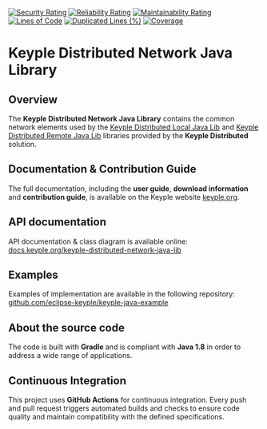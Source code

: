 [![Security Rating](https://sonarcloud.io/api/project_badges/measure?project=eclipse_keyple-distributed-network-java-lib&metric=security_rating)](https://sonarcloud.io/summary/new_code?id=eclipse_keyple-distributed-network-java-lib)
[![Reliability Rating](https://sonarcloud.io/api/project_badges/measure?project=eclipse_keyple-distributed-network-java-lib&metric=reliability_rating)](https://sonarcloud.io/summary/new_code?id=eclipse_keyple-distributed-network-java-lib)
[![Maintainability Rating](https://sonarcloud.io/api/project_badges/measure?project=eclipse_keyple-distributed-network-java-lib&metric=sqale_rating)](https://sonarcloud.io/summary/new_code?id=eclipse_keyple-distributed-network-java-lib)
[![Lines of Code](https://sonarcloud.io/api/project_badges/measure?project=eclipse_keyple-distributed-network-java-lib&metric=ncloc)](https://sonarcloud.io/summary/new_code?id=eclipse_keyple-distributed-network-java-lib)
[![Duplicated Lines (%)](https://sonarcloud.io/api/project_badges/measure?project=eclipse_keyple-distributed-network-java-lib&metric=duplicated_lines_density)](https://sonarcloud.io/summary/new_code?id=eclipse_keyple-distributed-network-java-lib)
[![Coverage](https://sonarcloud.io/api/project_badges/measure?project=eclipse_keyple-distributed-network-java-lib&metric=coverage)](https://sonarcloud.io/summary/new_code?id=eclipse_keyple-distributed-network-java-lib)

# Keyple Distributed Network Java Library

## Overview

The **Keyple Distributed Network Java Library** contains the common network elements used by the [Keyple Distributed Local Java Lib](https://github.com/eclipse-keyple/keyple-distributed-local-java-lib) and [Keyple Distributed Remote Java Lib](https://github.com/eclipse-keyple/keyple-distributed-remote-java-lib) libraries provided by the **Keyple Distributed** solution.

## Documentation & Contribution Guide

The full documentation, including the **user guide**, **download information** and **contribution guide**, is available on the Keyple website [keyple.org](https://keyple.org).

## API documentation

API documentation & class diagram is available online: [docs.keyple.org/keyple-distributed-network-java-lib](https://docs.keyple.org/keyple-distributed-network-java-lib)

## Examples

Examples of implementation are available in the following repository: [github.com/eclipse-keyple/keyple-java-example](https://github.com/eclipse-keyple/keyple-java-example)

## About the source code

The code is built with **Gradle** and is compliant with **Java 1.8** in order to address a wide range of applications.

## Continuous Integration

This project uses **GitHub Actions** for continuous integration. Every push and pull request triggers automated builds
and checks to ensure code quality and maintain compatibility with the defined specifications.
